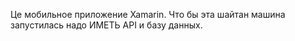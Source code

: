 Це мобильное приложение Xamarin.
Что бы эта шайтан машина запустилась надо ИМЕТЬ API и базу данных.
